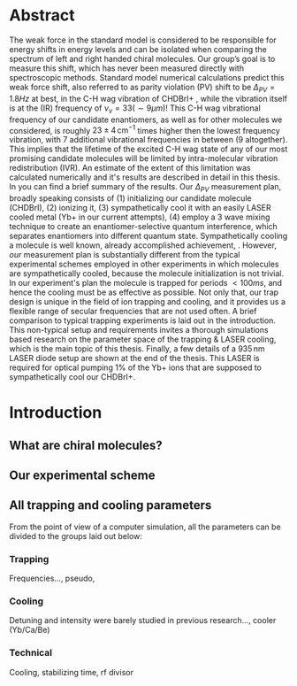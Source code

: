 # Abstract
The weak force in the standard model is considered to be responsible for energy shifts in energy levels and can be isolated when comparing the spectrum of left and right handed chiral molecules. Our group’s goal is to measure this shift, which has never been measured directly with spectroscopic methods.
Standard model numerical calculations predict this weak force shift, also referred to as parity violation (PV) shift to be $\Delta_{PV} = 1.8Hz$ at best, in the C-H wag vibration of CHDBrI+ <!-- Cite-->, while the vibration itself is at the (IR) frequency of $\nu_v = 33 (\sim 9 \mu m)$! This C-H wag vibrational frequency of our candidate enantiomers, as well as for other molecules we considered, is roughly $23\pm 4 \,\mathrm{cm^{-1}}$ times higher then the lowest frequency vibration, with 7 additional vibrational frequencies in between (9 altogether). This implies that the lifetime of the excited C-H wag state of any of our most promising candidate molecules will be limited by intra-molecular vibration redistribution (IVR). An estimate of the extent of this limitation was calculated numerically and it's results are described in detail in this thesis. In <!-- cite https://doi.org/10.1063/5.0163641--> you can find a brief summary of the results.
Our $\Delta_{PV}$ measurement plan, broadly speaking consists of (1) initializing our candidate molecule (CHDBrI), (2) ionizing it, (3) sympathetically cool it with an easily LASER cooled metal (Yb+ in our current attempts), (4) employ a 3 wave mixing technique to create an enantiomer-selective quantum interference, which separates enantiomers into different quantum state. <!-- Cite Itay's thesis, or our group's articles, an article about sympathetic cooling--> Sympathetically cooling a molecule is well known, already accomplished achievement, <!-- Cite a few examples -->. However, _our_ measurement plan is substantially different from the typical experimental schemes employed in other experiments in which molecules are sympathetically cooled, because the molecule initialization is not trivial. In our experiment's plan the molecule is trapped for periods $<100ms$, and hence the cooling must be as effective as possible. Not only that, our trap design is unique in the field of ion trapping and cooling, and it provides us a flexible range of secular frequencies that are not used often. A brief comparison to typical trapping experiments is laid out in the introduction. <!--hyperlink--> This non-typical setup and requirements invites a thorough simulations based research on the parameter space of the trapping & LASER cooling, which is the main topic of this thesis.
Finally, a few details of a $935\,\mathrm{nm}$ LASER diode setup are shown at the end of the thesis. This LASER is required for optical pumping 1% of the Yb+ ions that are supposed to sympathetically cool our CHDBrI+.
# Introduction
## What are chiral molecules?
<!-- Slightly copy from Itay Erez's thesis? Or simply cite it? -->
<!-- Explain in more detail about our candidates and from there talk about IVR -->
## Our experimental scheme
<!-- Explain about our the general scheme, or cite something? -->
<!-- Explain about our ion trap in details, especially details relevant to the velocity / kinetic energy resolution required and hence the maximal temperatures required.-->
<!-- Show the level diagram for Yb+ and from there justify the need for a 935nm LASER -->
<!-- Comparison to typical molecular ion trapping setups -->
## All trapping and cooling parameters
From the point of view of a computer simulation, all the parameters can be divided to the groups laid out below:
### Trapping
Frequencies..., pseudo, 
### Cooling
Detuning and intensity were barely studied in previous research..., cooler (Yb/Ca/Be)
### Technical
Cooling, stabilizing time, rf divisor 
<!-- Mention the challenge of initializing the system in a thermodynamic stable condition -->
<!-- Mention the relation of intensity to mW/cm^2-->
<!-- Mention the challenge 
## Output results types
<!-- What kind of scalar results from the measurements are of interest to us? T_final, T_middle etc, mention also the cloud sizes and the relation to the experiment's measurement methods -->
<!-- Naturally explain the behavior of the cooling regimes etc -->

<!--stackedit_data:
eyJoaXN0b3J5IjpbLTE3MTgxOTc1OTUsLTExNzg0OTAxOTYsLT
k2NzQzNTY4MSwtMTU5ODIyMywxMTc3NjgxNzgsLTQ0NjMxNTU2
NywxMTM2ODk3OTI3LDI0ODgzNTIyOSwtNTUwMzI1NDEzLC0xMT
I2MzM5OTk0LDEwMDU3ODY3NzgsLTEzNDcxMDcwNTcsLTYwNDA2
MzAxLC0zNjg2NjA4ODcsLTEyNjEyMzAwMzcsNTQxNTA1NDgwLD
E3NjQ3NDU5MzksMTEzNjMzMDk0NCwtMTk2MzE3ODA0LDc1ODA3
NzY3NV19
-->